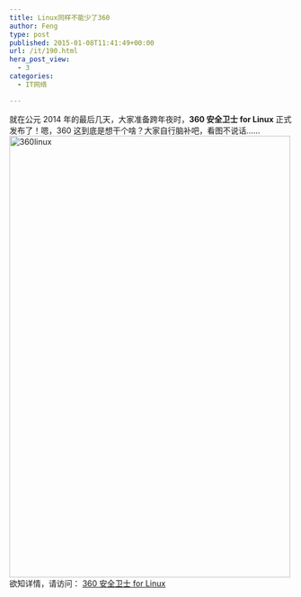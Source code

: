 ```yaml
---
title: Linux同样不能少了360
author: Feng
type: post
published: 2015-01-08T11:41:49+00:00
url: /it/190.html
hera_post_view:
  - 3
categories:
  - IT网络

---
```

就在公元 2014 年的最后几天，大家准备跨年夜时，**360 安全卫士 for Linux** 正式发布了！嗯，360 这到底是想干个啥？大家自行脑补吧，看图不说话……  
[<img loading="lazy" decoding="async" class="alignnone size-full wp-image-1328" src="http://uu126.cn/wp-content/uploads/2015/01/360linux.jpg" alt="360linux" width="500" height="786" />][1]  
欲知详情，请访问： <a href="http://linux.360.cn/" target="_blank" rel="noopener">360 安全卫士 for Linux</a>

 [1]: http://uu126.cn/wp-content/uploads/2015/01/360linux.jpg